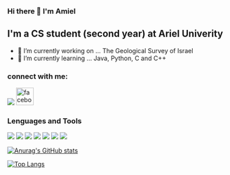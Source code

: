 ### Hi there 👋 I'm Amiel 
## I'm a CS student (second year) at Ariel Univerity 

- 🔭 I’m currently working on ... The Geological Survey of Israel 
- 🌱 I’m currently learning ... Java, Python, C and C++
### connect with me:
[<img src='https://img.shields.io/badge/Gmail-D14836?style=for-the-badge&logo=gmail&logoColor=white'>](amiel349@gmail.com)
[<img src='https://cdn.jsdelivr.net/npm/simple-icons@3.0.1/icons/facebook.svg' alt='facebook' height='40'>](https://www.facebook.com/amiel.lejzor)

### Lenguages and Tools
<img src='https://img.shields.io/badge/Java-ED8B00?style=for-the-badge&logo=java&logoColor=white' />
<img src='https://img.shields.io/badge/C%2B%2B-00599C?style=for-the-badge&logo=c%2B%2B&logoColor=white
' />
<img src='https://img.shields.io/badge/C-00599C?style=for-the-badge&logo=c&logoColor=white
' />
<img src='https://img.shields.io/badge/Python-FFD43B?style=for-the-badge&logo=python&logoColor=darkgreen
' />
<img src='https://img.shields.io/badge/MySQL-00000F?style=for-the-badge&logo=mysql&logoColor=white
' />
<img src='https://img.shields.io/badge/Git-F05032?style=for-the-badge&logo=git&logoColor=white
' />
<img src='https://img.shields.io/badge/Linux-FCC624?style=for-the-badge&logo=linux&logoColor=black
' />

[![Anurag's GitHub stats](https://github-readme-stats.vercel.app/api?username=amiel349)](https://github.com/amiel349)

[![Top Langs](https://github-readme-stats.vercel.app/api/top-langs/?username=amiel349)](https://github.com/amiel349)



